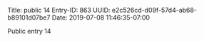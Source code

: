 Title: public 14
Entry-ID: 863
UUID: e2c526cd-d09f-57d4-ab68-b89101d07be7
Date: 2019-07-08 11:46:35-07:00

Public entry 14
